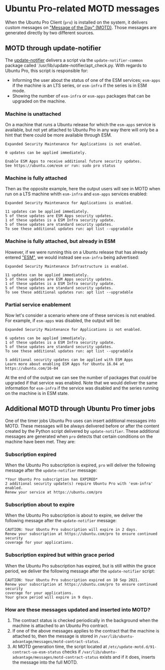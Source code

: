 # Ubuntu Pro-related MOTD messages

When the Ubuntu Pro Client (`pro`) is installed on the system, it delivers
custom messages on ["Message of the Day" (MOTD)](https://wiki.debian.org/motd).
Those messages are generated directly by two different sources.

## MOTD through update-notifier

The [update-notifier](https://wiki.ubuntu.com/UpdateNotifier) delivers a script
via the `update-notifier-common` package called
`/usr/lib/update-notifier/apt_check.py.
With regards to Ubuntu Pro, this script is responsible for:
  
* Informing the user about the status of one of the ESM services; `esm-apps` if
  the machine is an LTS series, or `esm-infra` if the series is in ESM mode.
* Showing the number of `esm-infra` or `esm-apps` packages that can be upgraded
  on the machine.

### Machine is unattached

On a machine that runs a Ubuntu release for which the `esm-apps` service
is available, but not yet attached to Ubuntu Pro in any way there will
only be a hint that there could be more available through ESM.

```
Expanded Security Maintenance for Applications is not enabled.

0 updates can be applied immediately.

Enable ESM Apps to receive additional future security updates.
See https://ubuntu.com/esm or run: sudo pro status
```

### Machine is fully attached

Then as the opposite example, here the output users will see in MOTD
when run on a LTS machine whith `esm-infra` and `esm-apps` services enabled:

```
Expanded Security Maintenance for Applications is enabled.

11 updates can be applied immediately.
5 of these updates are ESM Apps security updates.
1 of these updates is a ESM Infra security update.
5 of these updates are standard security updates.
To see these additional updates run: apt list --upgradable
```

### Machine is fully attached, but already in ESM

However, if we were running this on a Ubuntu release that has already
entered ["ESM"](https://ubuntu.com/security/esm), we would instead see
`esm-infra` being advertised:

```
Expanded Security Maintenance Infrastructure is enabled.

11 updates can be applied immediately.
5 of these updates are ESM Apps security updates.
1 of these updates is a ESM Infra security update.
5 of these updates are standard security updates.
To see these additional updates run: apt list --upgradable
```

### Partial service enablement

Now let's consider a scenario where one of these services is not enabled. For
example, if `esm-apps` was disabled, the output will be:

```
Expanded Security Maintenance for Applications is not enabled.
  
6 updates can be applied immediately.
1 of these updates is a ESM Infra security update.
5 of these updates are standard security updates.
To see these additional updates run: apt list --upgradable
  
5 additional security updates can be applied with ESM Apps
Learn more about enabling ESM Apps for Ubuntu 16.04 at
https://ubuntu.com/16-04
```

At the end of the output we can see the number of packages that *could* be
upgraded if that service was enabled. Note that we would deliver the same
information for `esm-infra` if the service was disabled and the series running
on the machine is in ESM state.

## Additional MOTD through Ubuntu Pro timer jobs

One of the timer jobs Ubuntu Pro uses can insert additional messages into MOTD.
These messages will be always delivered before or after the content created by
the Python script delivered by `update-notifier`. These additional messages are
generated when `pro` detects that certain conditions on the machine have been
met. They are:

### Subscription expired

When the Ubuntu Pro subscription is expired, `pro` will deliver the following
message after the `update-notifier` message:

```
*Your Ubuntu Pro subscription has EXPIRED*
2 additional security update(s) require Ubuntu Pro with 'esm-infra' enabled.
Renew your service at https://ubuntu.com/pro
```

### Subscription about to expire

When the Ubuntu Pro subscription is about to expire, we deliver the following
message after the `update-notifier` message:

```
CAUTION: Your Ubuntu Pro subscription will expire in 2 days.
Renew your subscription at https://ubuntu.com/pro to ensure continued security
coverage for your applications.
```

### Subscription expired but within grace period

When the Ubuntu Pro subscription has expired, but is still within the grace
period, we deliver the following message after the `update-notifier` script:

```
CAUTION: Your Ubuntu Pro subscription expired on 10 Sep 2021.
Renew your subscription at https://ubuntu.com/pro to ensure continued security
coverage for your applications.
Your grace period will expire in 9 days.
```

### How are these messages updated and inserted into MOTD?

1. The contract status is checked periodically in the background when the machine is attached to an Ubuntu Pro contract.
2. If one of the above messages applies to the contract that the machine is attached to, then the message is stored in `/var/lib/ubuntu-advantage/messages/motd-contract-status`.
3. At MOTD generation time, the script located at `/etc/update-motd.d/91-contract-ua-esm-status` checks if `/var/lib/ubuntu-advantage/messages/motd-contract-status` exists and if it does, inserts the message into the full MOTD.
